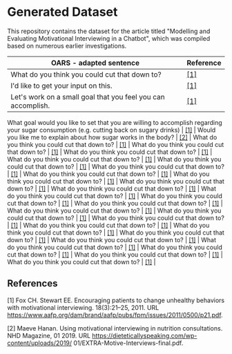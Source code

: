 # Generated Dataset

This repository contains the dataset for the article titled "Modelling and Evaluating Motivational Interviewing in a Chatbot", which was compiled based on numerous earlier investigations.

OARS - adapted sentence | Reference
--- | --- 
What do you think you could cut that down to? | [[1]](#1) |
I'd like to get your input on this. | [[1]](#1) |
Let's work on a small goal that you feel you can accomplish. | [[1]](#1) |
What goal would you like to set that you are willing to accomplish regarding your sugar consumption (e.g. cutting back on
 sugary drinks) | [[1]](#1) |
Would you like me to explain about how sugar works in the body? | [[2]](#2) |
What do you think you could cut that down to? | [[1]](#1) |
What do you think you could cut that down to? | [[1]](#1) |
What do you think you could cut that down to? | [[1]](#1) |
What do you think you could cut that down to? | [[1]](#1) |
What do you think you could cut that down to? | [[1]](#1) |
What do you think you could cut that down to? | [[1]](#1) |
What do you think you could cut that down to? | [[1]](#1) |
What do you think you could cut that down to? | [[1]](#1) |
What do you think you could cut that down to? | [[1]](#1) |
What do you think you could cut that down to? | [[1]](#1) |
What do you think you could cut that down to? | [[1]](#1) |
What do you think you could cut that down to? | [[1]](#1) |
What do you think you could cut that down to? | [[1]](#1) |
What do you think you could cut that down to? | [[1]](#1) |
What do you think you could cut that down to? | [[1]](#1) |
What do you think you could cut that down to? | [[1]](#1) |
What do you think you could cut that down to? | [[1]](#1) |
What do you think you could cut that down to? | [[1]](#1) |
What do you think you could cut that down to? | [[1]](#1) |
What do you think you could cut that down to? | [[1]](#1) |
What do you think you could cut that down to? | [[1]](#1) |
What do you think you could cut that down to? | [[1]](#1) |
What do you think you could cut that down to? | [[1]](#1) |
What do you think you could cut that down to? | [[1]](#1) |


## References
<a id="1">[1]</a> 
Fox CH. Stewart EE. Encouraging patients to change unhealthy behaviors with motivational
interviewing. 18(3):21–25, 2011. URL https://www.aafp.org/dam/brand/aafp/pubs/fpm/issues/2011/0500/p21.pdf.

<a id="2">[2]</a> 
Maeve Hanan. Using motivational interviewing in nutrition consultations. NHD Magazine, 01
2019. URL https://dieteticallyspeaking.com/wp-content/uploads/2019/
01/EXTRA-Motive-Interviews-final.pdf.
